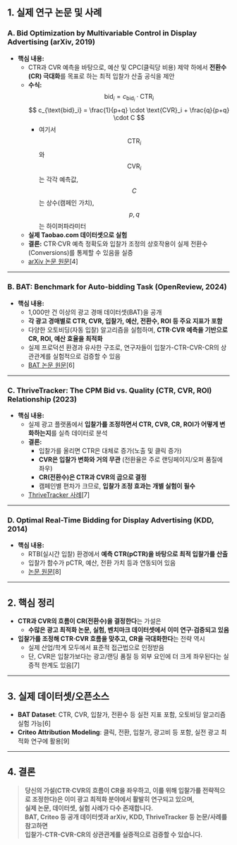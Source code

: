 ## 1. **실제 연구 논문 및 사례**

### **A. Bid Optimization by Multivariable Control in Display Advertising (arXiv, 2019)**  
- **핵심 내용:**  
  - CTR과 CVR 예측을 바탕으로, 예산 및 CPC(클릭당 비용) 제약 하에서 **전환수(CR) 극대화**를 목표로 하는 최적 입찰가 산출 공식을 제안  
  - **수식:**  
    $$
    \text{bid}_i = c_{\text{bid}_i} \cdot \text{CTR}_i
    $$
    $$
    c_{\text{bid}_i} = \frac{1}{p+q} \cdot \text{CVR}_i + \frac{q}{p+q} \cdot C
    $$
    - 여기서 $$ \text{CTR}_i $$와 $$ \text{CVR}_i $$는 각각 예측값, $$ C $$는 상수(캠페인 가치), $$ p, q $$는 하이퍼파라미터  
  - **실제 Taobao.com 데이터셋으로 실험**  
  - **결론:** CTR·CVR 예측 정확도와 입찰가 조정의 상호작용이 실제 전환수(Conversions)를 통제할 수 있음을 실증  
  - [arXiv 논문 원문](https://arxiv.org/pdf/1905.10928.pdf)[4]

---

### **B. BAT: Benchmark for Auto-bidding Task (OpenReview, 2024)**  
- **핵심 내용:**  
  - 1,000만 건 이상의 광고 경매 데이터셋(BAT)을 공개  
  - **각 광고 경매별로 CTR, CVR, 입찰가, 예산, 전환수, ROI 등 주요 지표가 포함**  
  - 다양한 오토비딩(자동 입찰) 알고리즘을 실험하며, **CTR·CVR 예측을 기반으로 CR, ROI, 예산 효율을 최적화**  
  - 실제 프로덕션 환경과 유사한 구조로, 연구자들이 입찰가-CTR-CVR-CR의 상관관계를 실험적으로 검증할 수 있음  
  - [BAT 논문 원문](https://openreview.net/pdf/592f6011f3f2a063361a0474c99605fc6dc47359.pdf)[6]

---

### **C. ThriveTracker: The CPM Bid vs. Quality (CTR, CVR, ROI) Relationship (2023)**  
- **핵심 내용:**  
  - 실제 광고 플랫폼에서 **입찰가를 조정하면서 CTR, CVR, CR, ROI가 어떻게 변화하는지**를 실측 데이터로 분석  
  - **결론:**  
    - 입찰가를 올리면 CTR은 대체로 증가(노출 및 클릭 증가)  
    - **CVR은 입찰가 변화와 거의 무관** (전환율은 주로 랜딩페이지/오퍼 품질에 좌우)  
    - **CR(전환수)은 CTR과 CVR의 곱으로 결정**  
    - 캠페인별 편차가 크므로, **입찰가 조정 효과는 개별 실험이 필수**  
  - [ThriveTracker 사례](https://thrivetracker.com/blog/pof-case-study-the-cpm-bid-vs-quality-ctr-cvr-roi-relationship/?link_id=5878737&direct=1)[7]

---

### **D. Optimal Real-Time Bidding for Display Advertising (KDD, 2014)**  
- **핵심 내용:**  
  - RTB(실시간 입찰) 환경에서 **예측 CTR(pCTR)을 바탕으로 최적 입찰가를 산출**  
  - 입찰가 함수가 pCTR, 예산, 전환 가치 등과 연동되어 있음  
  - [논문 원문](https://wnzhang.net/papers/ortb-kdd.pdf)[8]

---

## 2. **핵심 정리**

- **CTR과 CVR의 흐름이 CR(전환수)을 결정한다**는 가설은  
  - **수많은 광고 최적화 논문, 실험, 벤치마크 데이터셋에서 이미 연구·검증되고 있음**
- **입찰가를 조정해 CTR·CVR 흐름을 맞추고, CR을 극대화한다**는 전략 역시  
  - 실제 산업/학계 모두에서 표준적 접근법으로 인정받음  
  - 단, CVR은 입찰가보다는 광고/랜딩 품질 등 외부 요인에 더 크게 좌우된다는 실증적 한계도 있음[7]

---

## 3. **실제 데이터셋/오픈소스**

- **BAT Dataset**: CTR, CVR, 입찰가, 전환수 등 실전 지표 포함, 오토비딩 알고리즘 실험 가능[6]
- **Criteo Attribution Modeling**: 클릭, 전환, 입찰가, 광고비 등 포함, 실전 광고 최적화 연구에 활용[9]

---

## 4. **결론**

> **당신의 가설(CTR·CVR의 흐름이 CR을 좌우하고, 이를 위해 입찰가를 전략적으로 조정한다)은 이미 광고 최적화 분야에서 활발히 연구되고 있으며,  
> 실제 논문, 데이터셋, 실험 사례가 다수 존재합니다.  
> BAT, Criteo 등 공개 데이터셋과 arXiv, KDD, ThriveTracker 등 논문/사례를 참고하면  
> 입찰가-CTR-CVR-CR의 상관관계를 실증적으로 검증할 수 있습니다.**

